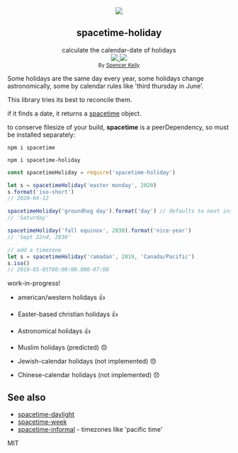 <div align="center">
  <img src="https://cloud.githubusercontent.com/assets/399657/23590290/ede73772-01aa-11e7-8915-181ef21027bc.png" />
  <div>
    <h2>spacetime-holiday</h2>
  </div>
  <div>
    calculate the calendar-date of holidays
  </div>
  <a href="https://npmjs.org/package/spacetime-holiday">
    <img src="https://img.shields.io/npm/v/spacetime-holiday.svg?style=flat-square" />
  </a>
  <a href="https://unpkg.com/spacetime-holiday/builds/spacetime-holiday.min.js">
    <img src="https://badge-size.herokuapp.com/spencermountain/spacetime-holiday/master/builds/spacetime-holiday.min.js" />
  </a>
  <div>
    <sup>
      By <a href="https://github.com/spencermountain">Spencer Kelly</a>
    </sup>
  </div>
</div>

Some holidays are the same day every year, some holidays change astronomically, some by calendar rules like 'third thursday in June'.

This library tries its best to reconcile them.

if it finds a date, it returns a [spacetime](https://github.com/spencermountain/spacetime) object.

to conserve filesize of your build, **spacetime** is a peerDependency, so must be installed separately:

`npm i spacetime`

`npm i spacetime-holiday`

```js
const spacetimeHoliday = require('spacetime-holiday')

let s = spacetimeHoliday('easter monday', 2020)
s.format('iso-short')
// 2020-04-12

spacetimeHoliday('groundhog day').format('day') // defaults to next instance
// 'Saturday'

spacetimeHoliday('fall equinox', 2030).format('nice-year')
// 'Sept 22nd, 2030'

// add a timezone
let s = spacetimeHoliday('ramadan', 2019, 'Canada/Pacific')
s.iso()
// 2019-05-05T00:00:00.000-07:00
```

work-in-progress!

- american/western holidays 👍

- Easter-based christian holidays 👍

- Astronomical holidays 👍

- Muslim holidays (predicted) 😞

- Jewish-calendar holidays (not implemented) 😞

- Chinese-calendar holidays (not implemented) 😞

## See also

- [spacetime-daylight](https://github.com/spencermountain/spacetime-daylight)
- [spacetime-week](https://github.com/spencermountain/spacetime-week)
- [spacetime-informal](https://github.com/spencermountain/spacetime-informal) - timezones like 'pacific time'

MIT
